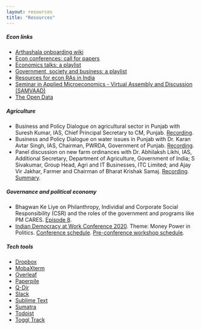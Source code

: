 ```yaml
---
layout: resources
title: "Resources"
---
```


##### Econ links

* [Arthashala onboarding wiki](https://github.com/aadityadar/all-aboard/wiki)
* [Econ conferences: call for papers](https://twitter.com/econ_conf)
* [Economics talks: a playlist](https://youtube.com/playlist?list=PLzxnLw9SwmcZC5vYA-0W3fsSzHtSoS3Qe)
* [Government, society and business: a playlist](https://youtube.com/playlist?list=PLzxnLw9SwmcY9jMg0lO9_IH5U8PXzFLCO)
* [Resources for econ RAs in India](https://aadityadar.github.io/econ_ra_india/)
* [Seminar in Applied Microeconomics - Virtual Assembly and Discussion (SAMVAAD)](http://samvaad.info/)
* [The Open Data](http://theopendata.com/)

##### Agriculture

* Business and Policy Dialogue on agricultural sector in Punjab with Suresh Kumar, IAS, Chief Principal Secretary to CM, Punjab. [Recording](https://www.youtube.com/watch?v=Hoyw6-Jj5JM).
* Business and Policy Dialogue on water issues in Punjab with Dr. Karan Avtar Singh, IAS, Chairman, PWRDA, Government of Punjab. [Recording](https://www.youtube.com/watch?v=XJgq3MxEzlo).
* Panel discussion on new farm ordinances with Dr. Abhilaksh Likhi, IAS, Additional Secretary, Department of Agriculture, Government of India; S Sivakumar, Group Head, Agri and IT Businesses, ITC Limited; and Ajay Vir Jakhar, Farmer and Chairman of Bharat Krishak Samaj. [Recording](https://www.youtube.com/watch?v=Wx101Fs3t68). [Summary](/assets/summary_agri_reforms_webinar.pdf).

##### Governance and political economy

* Bhagwan Ke Liye on Philanthropy, Individial and Corporate Social Responsibility (CSR) and the roles of the government and programs like PM CARES. [Episode 8](https://www.youtube.com/watch?v=HMd7RDbWnWE).
* [Indian Democracy at Work Conference 2020](https://www.indiandemocracyatwork.in/money-power-in-politics/). Theme: Money Power in Politics. [Conference schedule](https://www.indiandemocracyatwork.in/schedule/). [Pre-conference workshop schedule](https://www.indiandemocracyatwork.in/pre-conference-workshop/).

##### Tech tools

* [Dropbox](https://dropbox.com/)
* [MobaXterm](https://mobaxterm.mobatek.net/)
* [Overleaf](https://www.overleaf.com/)
* [Paperpile](https://paperpile.com/)
* [Q-Dir](http://www.softwareok.com/?seite=Freeware/Q-Dir)
* [Slack](https://slack.com/)
* [Sublime Text](https://www.sublimetext.com/)
* [Sumatra](https://www.sumatrapdfreader.org/)
* [Todoist](https://todoist.com/)
* [Toggl Track](https://toggl.com/track/)

<!--
##### Annotated bibliographies

* Agricultural fires
* Psychology of poverty
-->